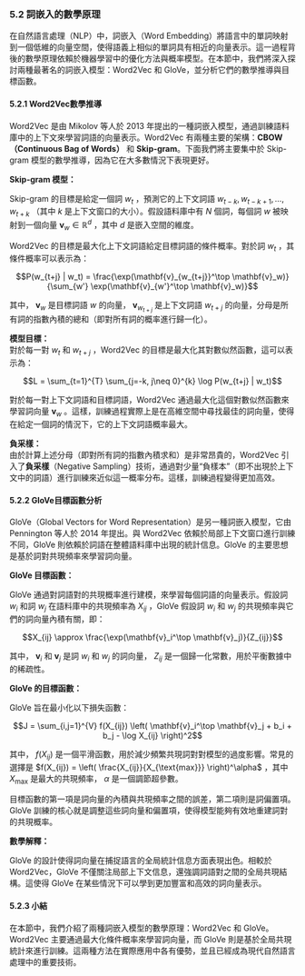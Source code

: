 ### **5.2 詞嵌入的數學原理**

在自然語言處理（NLP）中，詞嵌入（Word Embedding）將語言中的單詞映射到一個低維的向量空間，使得語義上相似的單詞具有相近的向量表示。這一過程背後的數學原理依賴於機器學習中的優化方法與概率模型。在本節中，我們將深入探討兩種最著名的詞嵌入模型：Word2Vec 和 GloVe，並分析它們的數學推導與目標函數。

#### **5.2.1 Word2Vec數學推導**

Word2Vec 是由 Mikolov 等人於 2013 年提出的一種詞嵌入模型，通過訓練語料庫中的上下文來學習詞語的向量表示。Word2Vec 有兩種主要的架構：**CBOW（Continuous Bag of Words）** 和 **Skip-gram**。下面我們將主要集中於 Skip-gram 模型的數學推導，因為它在大多數情況下表現更好。

**Skip-gram 模型：**

Skip-gram 的目標是給定一個詞  $`w_t`$ ，預測它的上下文詞語  $`w_{t-k}, w_{t-k+1}, \dots, w_{t+k}`$ （其中  $`k`$  是上下文窗口的大小）。假設語料庫中有  $`N`$  個詞，每個詞  $`w`$  被映射到一個向量  $`\mathbf{v}_w \in \mathbb{R}^d`$ ，其中  $`d`$  是嵌入空間的維度。

Word2Vec 的目標是最大化上下文詞語給定目標詞語的條件概率。對於詞  $`w_t`$ ，其條件概率可以表示為：


```math
P(w_{t+j} | w_t) = \frac{\exp(\mathbf{v}_{w_{t+j}}^\top \mathbf{v}_w)}{\sum_{w'} \exp(\mathbf{v}_{w'}^\top \mathbf{v}_w)}
```


其中， $`\mathbf{v}_w`$  是目標詞語  $`w`$  的向量， $`\mathbf{v}_{w_{t+j}}`$  是上下文詞語  $`w_{t+j}`$  的向量，分母是所有詞的指數內積的總和（即對所有詞的概率進行歸一化）。

**模型目標：**  
對於每一對  $`w_t`$  和  $`w_{t+j}`$ ，Word2Vec 的目標是最大化其對數似然函數，這可以表示為：


```math
L = \sum_{t=1}^{T} \sum_{j=-k, j\neq 0}^{k} \log P(w_{t+j} | w_t)
```


對於每一對上下文詞語和目標詞語，Word2Vec 通過最大化這個對數似然函數來學習詞向量  $`\mathbf{v}_w`$ 。這樣，訓練過程實際上是在高維空間中尋找最佳的詞向量，使得在給定一個詞的情況下，它的上下文詞語概率最大。

**負采樣：**  
由於計算上述分母（即對所有詞的指數內積求和）是非常昂貴的，Word2Vec 引入了**負采樣**（Negative Sampling）技術，通過對少量“負樣本”（即不出現於上下文中的詞語）進行訓練來近似這一概率分布。這樣，訓練過程變得更加高效。

#### **5.2.2 GloVe目標函數分析**

GloVe（Global Vectors for Word Representation）是另一種詞嵌入模型，它由 Pennington 等人於 2014 年提出。與 Word2Vec 依賴於局部上下文窗口進行訓練不同，GloVe 則依賴於詞語在整體語料庫中出現的統計信息。GloVe 的主要思想是基於詞對共現頻率來學習詞向量。

**GloVe 目標函數：**

GloVe 通過對詞語對的共現概率進行建模，來學習每個詞語的向量表示。假設詞  $`w_i`$  和詞  $`w_j`$  在語料庫中的共現頻率為  $`X_{ij}`$ ，GloVe 假設詞  $`w_i`$  和  $`w_j`$  的共現頻率與它們的詞向量內積有關，即：


```math
X_{ij} \approx \frac{\exp(\mathbf{v}_i^\top \mathbf{v}_j)}{Z_{ij}}
```


其中， $`\mathbf{v}_i`$  和  $`\mathbf{v}_j`$  是詞  $`w_i`$  和  $`w_j`$  的詞向量， $`Z_{ij}`$  是一個歸一化常數，用於平衡數據中的稀疏性。

**GloVe 的目標函數：**

GloVe 旨在最小化以下損失函數：


```math
J = \sum_{i,j=1}^{V} f(X_{ij}) \left( \mathbf{v}_i^\top \mathbf{v}_j + b_i + b_j - \log X_{ij} \right)^2
```


其中， $`f(X_{ij})`$  是一個平滑函數，用於減少頻繁共現詞對對模型的過度影響。常見的選擇是  $`f(X_{ij}) = \left( \frac{X_{ij}}{X_{\text{max}}} \right)^\alpha`$ ，其中  $`X_{\text{max}}`$  是最大的共現頻率， $`\alpha`$  是一個調節超參數。

目標函數的第一項是詞向量的內積與共現頻率之間的誤差，第二項則是詞偏置項。GloVe 訓練的核心就是調整這些詞向量和偏置項，使得模型能夠有效地重建詞對的共現概率。

**數學解釋：**

GloVe 的設計使得詞向量在捕捉語言的全局統計信息方面表現出色。相較於 Word2Vec，GloVe 不僅關注局部上下文信息，還強調詞語對之間的全局共現結構。這使得 GloVe 在某些情況下可以學到更加豐富和高效的詞向量表示。

#### **5.2.3 小結**

在本節中，我們介紹了兩種詞嵌入模型的數學原理：Word2Vec 和 GloVe。Word2Vec 主要通過最大化條件概率來學習詞向量，而 GloVe 則是基於全局共現統計來進行訓練。這兩種方法在實際應用中各有優勢，並且已經成為現代自然語言處理中的重要技術。